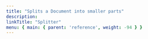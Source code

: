 ```yaml
---
title: "Splits a Document into smaller parts"
description:
linkTitle: "Splitter"
menu: { main: { parent: 'reference', weight: -94 } }
---
```

